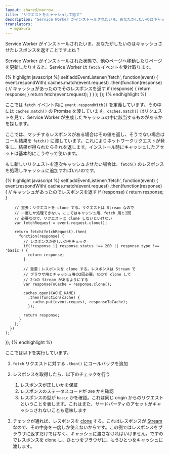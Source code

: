 ```yaml
---
layout: shared/narrow
title: "リクエストをキャッシュして返す"
description: "Service Worker がインストールされたいま、あなたがしたいのはキャッシュさせたレスポンスを返すことですよね？"
translators:
  - myakura
---
```


<p class="intro">Service Worker がインストールされたいま、あなたがしたいのはキャッシュさせたレスポンスを返すことですよね？</p>

Service Worker がインストールされた状態で、他のページヘ移動したりページを更新したりすると、Service Worker は `fetch` イベントを受け取ります。

{% highlight javascript %}
self.addEventListener('fetch', function(event) {
  event.respondWith(
    caches.match(event.request)
      .then(function(response) {
        // キャッシュがあったのでそのレスポンスを返す
        if (response) {
          return response;
        }
        return fetch(event.request);
      }
    )
  );
});
{% endhighlight %}

ここでは `fetch` イベント内に `event.respondWith()` を定義しています。その中には `caches.match()` の Promise を渡しています。`caches.match()` はリクエストを見て、Service Worker が生成したキャッシュの中に該当するものがあるかを探します。

ここでは、マッチするレスポンスがある場合はその値を返し、そうでない場合はコール結果を `fetch()` に渡しています。これによりネットワークリクエストが発生し、結果が得られたらそれを返します。インストール時にキャッシュしたアセットは基本的にこうやって使います。

もし新しいリクエストを逐次キャッシュさせたい場合は、`fetch()` のレスポンスを処理しキャッシュに追加すればいいのです。

{% highlight javascript %}
self.addEventListener('fetch', function(event) {
  event.respondWith(
    caches.match(event.request)
      .then(function(response) {
        // キャッシュがあったのでレスポンスを返す
        if (response) {
          return response;
        }

        // 重要：リクエストを clone する。リクエストは Stream なので
        // 一度しか処理できない。ここではキャッシュ用、fetch 用と2回
        // 必要なので、リクエストは clone しないといけない
        var fetchRequest = event.request.clone();

        return fetch(fetchRequest).then(
          function(response) {
            // レスポンスが正しいかをチェック
            if(!response || response.status !== 200 || response.type !== 'basic') {
              return response;
            }

            // 重要：レスポンスを clone する。レスポンスは Stream で
            // ブラウザ用とキャッシュ用の2回必要。なので clone して
            // 2つの Stream があるようにする
            var responseToCache = response.clone();

            caches.open(CACHE_NAME)
              .then(function(cache) {
                cache.put(event.request, responseToCache);
              });

            return response;
          }
        );
      })
    );
});
{% endhighlight %}

ここでは以下を実行しています。

1. `fetch` リクエストに対する `.then()` にコールバックを追加
2. レスポンスを取得したら、以下のチェックを行う

   1. レスポンスが正しいかを保証
   2. レスポンスのステータスコードが `200` かを確認
   3. レスポンスの型が `basic` かを確認。これは同じ origin からのリクエストということを表します。これはまた、サードパーティのアセットがキャッシュされないことも意味します
3. チェックが通れば、レスポンスを [clone](https://fetch.spec.whatwg.org/#dom-response-clone) する。これはレスポンスが [Stream](https://streams.spec.whatwg.org/) なので、その中身を一度しか使えないからです。この例ではレスポンスをブラウザに返すだけではなく、キャッシュに渡さなければいけません。ですのでレスポンスを clone し、ひとつをブラウザに、もうひとつをキャッシュに渡します。
